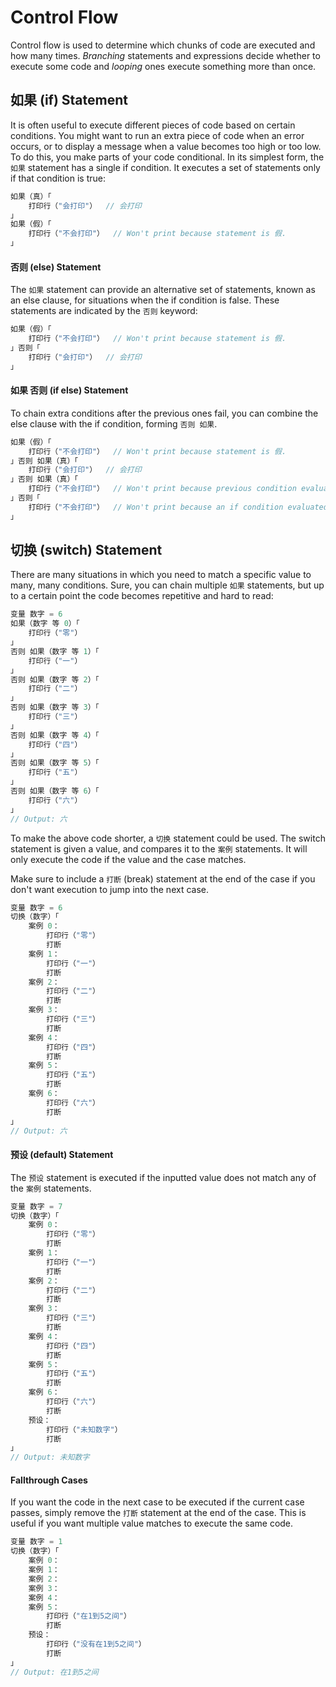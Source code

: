 # Control Flow
Control flow is used to determine which chunks of code are executed and how many times. *Branching* statements and expressions decide whether to execute some code and *looping* ones execute something more than once.

## 如果 (if) Statement
It is often useful to execute different pieces of code based on certain conditions. You might want to run an extra piece of code when an error occurs, or to display a message when a value becomes too high or too low. To do this, you make parts of your code conditional. In its simplest form, the ```如果``` statement has a single if condition. It executes a set of statements only if that condition is true:
```c
如果（真）「
    打印行（"会打印"）  // 会打印
」
如果（假）「
    打印行（"不会打印"）  // Won't print because statement is 假.
」
```
#### 否则 (else) Statement
The ```如果``` statement can provide an alternative set of statements, known as an else clause, for situations when the if condition is false. These statements are indicated by the ```否则``` keyword:
```c
如果（假）「
    打印行（"不会打印"）  // Won't print because statement is 假.
」否则「
    打印行（"会打印"）  // 会打印
」
```
#### 如果 否则 (if else) Statement
To chain extra conditions after the previous ones fail, you can combine the else clause with the if condition, forming ```否则 如果```.
```c
如果（假）「
    打印行（"不会打印"）  // Won't print because statement is 假.
」否则 如果（真）「
    打印行（"会打印"）  // 会打印
」否则 如果（真）「
    打印行（"不会打印"）  // Won't print because previous condition evaluated to 真.
」否则「
    打印行（"不会打印"）  // Won't print because an if condition evaluated to 真.
」
```

## 切换 (switch) Statement
There are many situations in which you need to match a specific value to many, many conditions. Sure, you can chain multiple ```如果``` statements, but up to a certain point the code becomes repetitive and hard to read:
```c
变量 数字 = 6
如果（数字 等 0）「
    打印行（"零"）
」 
否则 如果（数字 等 1）「
    打印行（"一"）
」 
否则 如果（数字 等 2）「
    打印行（"二"）
」 
否则 如果（数字 等 3）「
    打印行（"三"）
」 
否则 如果（数字 等 4）「
    打印行（"四"）
」 
否则 如果（数字 等 5）「
    打印行（"五"）
」 
否则 如果（数字 等 6）「
    打印行（"六"）
」
// Output: 六
```
To make the above code shorter, a ```切换``` statement could be used. The switch statement is given a value, and compares it to the ```案例``` statements. It will only execute the code if the value and the case matches. 

Make sure to include a ```打断``` (break) statement at the end of the case if you don't want execution to jump into the next case.
```c
变量 数字 = 6
切换（数字）「
    案例 0：
        打印行（"零"）
        打断
    案例 1：
        打印行（"一"）
        打断
    案例 2：
        打印行（"二"）
        打断
    案例 3：
        打印行（"三"）
        打断
    案例 4：
        打印行（"四"）
        打断
    案例 5：
        打印行（"五"）
        打断
    案例 6：
        打印行（"六"）
        打断
」
// Output: 六
```
#### 预设 (default) Statement
The ```预设``` statement is executed if the inputted value does not match any of the ```案例``` statements. 
```c
变量 数字 = 7
切换（数字）「
    案例 0：
        打印行（"零"）
        打断
    案例 1：
        打印行（"一"）
        打断
    案例 2：
        打印行（"二"）
        打断
    案例 3：
        打印行（"三"）
        打断
    案例 4：
        打印行（"四"）
        打断
    案例 5：
        打印行（"五"）
        打断
    案例 6：
        打印行（"六"）
        打断
    预设：
        打印行（"未知数字"）
        打断
」
// Output: 未知数字
```
#### Fallthrough Cases
If you want the code in the next case to be executed if the current case passes, simply remove the ```打断``` statement at the end of the case. This is useful if you want multiple value matches to execute the same code.
```c
变量 数字 = 1
切换（数字）「
    案例 0：
    案例 1：
    案例 2：
    案例 3：
    案例 4：
    案例 5：
        打印行（"在1到5之间"）
        打断
    预设：
        打印行（"没有在1到5之间"）
        打断
」
// Output: 在1到5之间
```